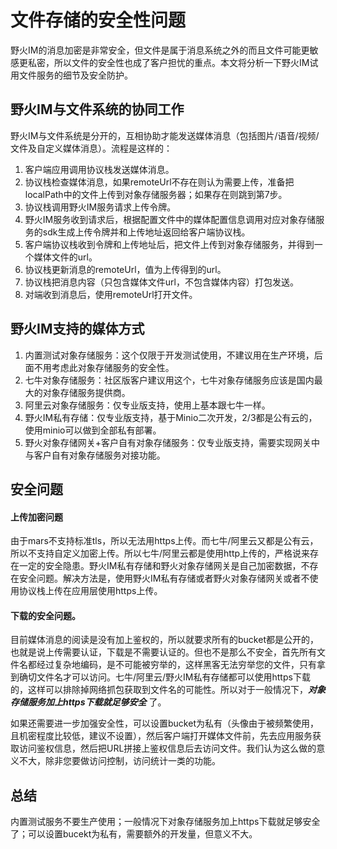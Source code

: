 # 文件存储的安全性问题
野火IM的消息加密是非常安全，但文件是属于消息系统之外的而且文件可能更敏感更私密，所以文件的安全性也成了客户担忧的重点。本文将分析一下野火IM试用文件服务的细节及安全防护。

## 野火IM与文件系统的协同工作
野火IM与文件系统是分开的，互相协助才能发送媒体消息（包括图片/语音/视频/文件及自定义媒体消息）。流程是这样的：
1. 客户端应用调用协议栈发送媒体消息。
2. 协议栈检查媒体消息，如果remoteUrl不存在则认为需要上传，准备把localPath中的文件上传到对象存储服务器；如果存在则跳到第7步。
3. 协议栈调用野火IM服务请求上传令牌。
4. 野火IM服务收到请求后，根据配置文件中的媒体配置信息调用对应对象存储服务的sdk生成上传令牌并和上传地址返回给客户端协议栈。
5. 客户端协议栈收到令牌和上传地址后，把文件上传到对象存储服务，并得到一个媒体文件的url。
6. 协议栈更新消息的remoteUrl，值为上传得到的url。
7. 协议栈把消息内容（只包含媒体文件url，不包含媒体内容）打包发送。
8. 对端收到消息后，使用remoteUrl打开文件。

## 野火IM支持的媒体方式
1. 内置测试对象存储服务：这个仅限于开发测试使用，不建议用在生产环境，后面不用考虑此对象存储服务的安全性。
2. 七牛对象存储服务：社区版客户建议用这个，七牛对象存储服务应该是国内最大的对象存储服务提供商。
3. 阿里云对象存储服务：仅专业版支持，使用上基本跟七牛一样。
4. 野火IM私有存储：仅专业版支持，基于Minio二次开发，2/3都是公有云的，使用minio可以做到全部私有部署。
5. 野火对象存储网关+客户自有对象存储服务：仅专业版支持，需要实现网关中与客户自有对象存储服务对接功能。

## 安全问题
#### 上传加密问题
由于mars不支持标准tls，所以无法用https上传。而七牛/阿里云又都是公有云，所以不支持自定义加密上传。所以七牛/阿里云都是使用http上传的，严格说来存在一定的安全隐患。野火IM私有存储和野火对象存储网关是自己加密数据，不存在安全问题。解决方法是，使用野火IM私有存储或者野火对象存储网关或者不使用协议栈上传在应用层使用https上传。

#### 下载的安全问题。
目前媒体消息的阅读是没有加上鉴权的，所以就要求所有的bucket都是公开的，也就是说上传需要认证，下载是不需要认证的。但也不是那么不安全，首先所有文件名都经过复杂地编码，是不可能被穷举的，这样黑客无法穷举您的文件，只有拿到确切文件名才可以访问。七牛/阿里云/野火IM私有存储都可以使用https下载的，这样可以排除掉网络抓包获取到文件名的可能性。所以对于一般情况下，***对象存储服务加上https下载就足够安全*** 了。

如果还需要进一步加强安全性，可以设置bucket为私有（头像由于被频繁使用，且机密程度比较低，建议不设置），然后客户端打开媒体文件前，先去应用服务获取访问鉴权信息，然后把URL拼接上鉴权信息后去访问文件。我们认为这么做的意义不大，除非您要做访问控制，访问统计一类的功能。

## 总结
内置测试服务不要生产使用；一般情况下对象存储服务加上https下载就足够安全了；可以设置bucekt为私有，需要额外的开发量，但意义不大。
